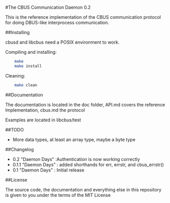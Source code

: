 #The CBUS Communication Daemon 0.2

This is the reference implementation of the CBUS communication protocol for doing
DBUS-like interprocess communication.

##Installing

cbusd and libcbus need a POSIX environment to work.

Compiling and installing:
```sh
    make 
    make install
```
Cleaning:
```sh
    make clean
```

##Documentation

The documentation is located in the doc folder, API.md covers the reference Implementation,
cbus.md the protocol

Examples are located in libcbus/test

##TODO

- More data types, at least an array type, maybe a byte type

##Changelog
- 0.2 "Daemon Days" :Authentication is now working correctly
- 0.1.1 "Daemon Days" : added shorthands for err, errstr, and cbus\_errstr()
- 0.1 "Daemon Days" : Initial release


##License

The source code, the documentation and everything else in this repository is given
to you under the terms of the MIT License
